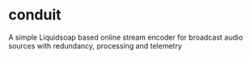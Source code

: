 conduit
=======

A simple Liquidsoap based online stream encoder for broadcast audio sources with redundancy, processing and telemetry